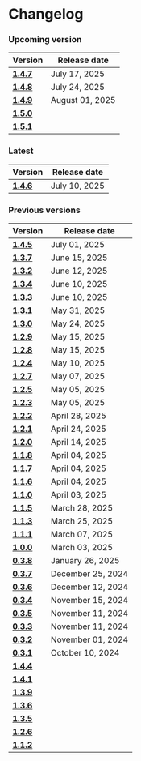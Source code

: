 # Changelog

### Upcoming version

| Version| Release date | 
|---|---|
|__[1.4.7](/docs/changelog/1.4.7)__| July 17, 2025 |
|__[1.4.8](/docs/changelog/1.4.8)__| July 24, 2025 |
|__[1.4.9](/docs/changelog/1.4.9)__| August 01, 2025 |
|__[1.5.0](/docs/changelog/1.5.0)__|  |
|__[1.5.1](/docs/changelog/1.5.1)__|  |

### Latest

| Version| Release date | 
|---|---|
|__[1.4.6](/docs/changelog/1.4.6)__| July 10, 2025 |

### Previous versions

| Version| Release date | 
|---|---|
|__[1.4.5](/docs/changelog/1.4.5)__| July 01, 2025 |
|__[1.3.7](/docs/changelog/1.3.7)__| June 15, 2025 |
|__[1.3.2](/docs/changelog/1.3.2)__| June 12, 2025 |
|__[1.3.4](/docs/changelog/1.3.4)__| June 10, 2025 |
|__[1.3.3](/docs/changelog/1.3.3)__| June 10, 2025 |
|__[1.3.1](/docs/changelog/1.3.1)__| May 31, 2025 |
|__[1.3.0](/docs/changelog/1.3.0)__| May 24, 2025 |
|__[1.2.9](/docs/changelog/1.2.9)__| May 15, 2025 |
|__[1.2.8](/docs/changelog/1.2.8)__| May 15, 2025 |
|__[1.2.4](/docs/changelog/1.2.4)__| May 10, 2025 |
|__[1.2.7](/docs/changelog/1.2.7)__| May 07, 2025 |
|__[1.2.5](/docs/changelog/1.2.5)__| May 05, 2025 |
|__[1.2.3](/docs/changelog/1.2.3)__| May 05, 2025 |
|__[1.2.2](/docs/changelog/1.2.2)__| April 28, 2025 |
|__[1.2.1](/docs/changelog/1.2.1)__| April 24, 2025 |
|__[1.2.0](/docs/changelog/1.2.0)__| April 14, 2025 |
|__[1.1.8](/docs/changelog/1.1.8)__| April 04, 2025 |
|__[1.1.7](/docs/changelog/1.1.7)__| April 04, 2025 |
|__[1.1.6](/docs/changelog/1.1.6)__| April 04, 2025 |
|__[1.1.0](/docs/changelog/1.1.0)__| April 03, 2025 |
|__[1.1.5](/docs/changelog/1.1.5)__| March 28, 2025 |
|__[1.1.3](/docs/changelog/1.1.3)__| March 25, 2025 |
|__[1.1.1](/docs/changelog/1.1.1)__| March 07, 2025 |
|__[1.0.0](/docs/changelog/1.0.0)__| March 03, 2025 |
|__[0.3.8](/docs/changelog/0.3.8)__| January 26, 2025 |
|__[0.3.7](/docs/changelog/0.3.7)__| December 25, 2024 |
|__[0.3.6](/docs/changelog/0.3.6)__| December 12, 2024 |
|__[0.3.4](/docs/changelog/0.3.4)__| November 15, 2024 |
|__[0.3.5](/docs/changelog/0.3.5)__| November 11, 2024 |
|__[0.3.3](/docs/changelog/0.3.3)__| November 11, 2024 |
|__[0.3.2](/docs/changelog/0.3.2)__| November 01, 2024 |
|__[0.3.1](/docs/changelog/0.3.1)__| October 10, 2024 |
|__[1.4.4](/docs/changelog/1.4.4)__|  |
|__[1.4.1](/docs/changelog/1.4.1)__|  |
|__[1.3.9](/docs/changelog/1.3.9)__|  |
|__[1.3.6](/docs/changelog/1.3.6)__|  |
|__[1.3.5](/docs/changelog/1.3.5)__|  |
|__[1.2.6](/docs/changelog/1.2.6)__|  |
|__[1.1.2](/docs/changelog/1.1.2)__|  |
